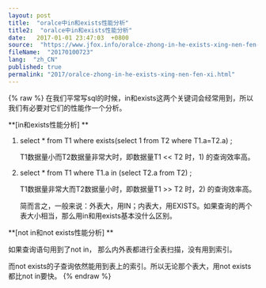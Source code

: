 ```yaml
---
layout: post
title:  "oralce中in和exists性能分析"
title2:  "oralce中in和exists性能分析"
date:   2017-01-01 23:47:03  +0800
source:  "https://www.jfox.info/oralce-zhong-in-he-exists-xing-nen-fen-xi.html"
fileName:  "20170100723"
lang:  "zh_CN"
published: true
permalink: "2017/oralce-zhong-in-he-exists-xing-nen-fen-xi.html"
---
```

{% raw %}
在我们平常写sql的时候，in和exists这两个关键词会经常用到，所以我们有必要对它们的性能作一个分析。

**[in和exists性能分析] **

1) select * from T1 where exists(select 1 from T2 where T1.a=T2.a) ;

    T1数据量小而T2数据量非常大时，即数据量T1 << T2 时，1) 的查询效率高。

2) select * from T1 where T1.a in (select T2.a from T2) ;

    T1数据量非常大而T2数据量小时，即数据量T1 >> T2 时，2) 的查询效率高。

    简而言之，一般来说：外表大，用IN；内表大，用EXISTS。如果查询的两个表大小相当，那么用in和用exists基本没什么区别。

**[not in和not exists性能分析] **

如果查询语句用到了not in， 那么内外表都进行全表扫描，没有用到索引。

而not exists的子查询依然能用到表上的索引。所以无论那个表大，用not exists都比not in要快。
{% endraw %}

